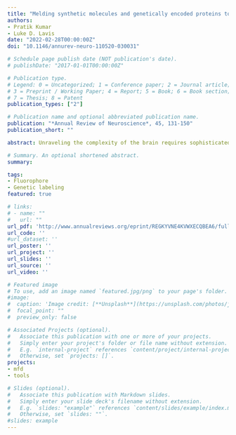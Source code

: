 ```yaml
---
title: "Melding synthetic molecules and genetically encoded proteins to forge new tools for neuroscience"
authors:
- Pratik Kumar
- Luke D. Lavis
date: "2022-02-28T00:00:00Z"
doi: "10.1146/annurev-neuro-110520-030031"

# Schedule page publish date (NOT publication's date).
# publishDate: "2017-01-01T00:00:00Z"

# Publication type.
# Legend: 0 = Uncategorized; 1 = Conference paper; 2 = Journal article;
# 3 = Preprint / Working Paper; 4 = Report; 5 = Book; 6 = Book section;
# 7 = Thesis; 8 = Patent
publication_types: ["2"]

# Publication name and optional abbreviated publication name.
publication: "*Annual Review of Neuroscience*, 45, 131-150"
publication_short: ""

abstract: Unraveling the complexity of the brain requires sophisticated methods to probe and perturb neurobiological processes with high spatiotemporal control. The field of chemical biology has produced general strategies to combine the molecular specificity of small-molecule tools with the cellular specificity of genetically encoded reagents. Here, we survey the application, refinement, and extension of these hybrid small-molecule:protein methods to problems in neuroscience, which yields powerful reagents to precisely measure and manipulate neural systems.

# Summary. An optional shortened abstract.
summary:

tags:
- Fluorophore
- Genetic labeling
featured: true

# links:
# - name: ""
#   url: ""
url_pdf: 'http://www.annualreviews.org/eprint/REGKYVNE4KVWXECQBEA6/full/10.1146/annurev-neuro-110520-030031'
url_code: ''
#url_dataset: ''
url_poster: ''
url_project: ''
url_slides: ''
url_source: ''
url_video: ''

# Featured image
# To use, add an image named `featured.jpg/png` to your page's folder.
#image:
#  caption: 'Image credit: [**Unsplash**](https://unsplash.com/photos/jdD8gXaTZsc)'
#  focal_point: ""
#  preview_only: false

# Associated Projects (optional).
#   Associate this publication with one or more of your projects.
#   Simply enter your project's folder or file name without extension.
#   E.g. `internal-project` references `content/project/internal-project/index.md`.
#   Otherwise, set `projects: []`.
projects:
- mfd
- tools

# Slides (optional).
#   Associate this publication with Markdown slides.
#   Simply enter your slide deck's filename without extension.
#   E.g. `slides: "example"` references `content/slides/example/index.md`.
#   Otherwise, set `slides: ""`.
#slides: example
---
```

